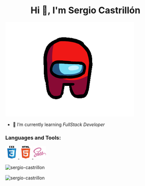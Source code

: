 <h1 align="center">Hi 👋, I'm Sergio Castrillón</h1>

<img aling="center" src="./dance.gif"></img>

- 🌱 I’m currently learning *FullStack Developer*

<h3 align="left">Languages and Tools:</h3>
<p align="left"> <a href="https://www.w3schools.com/css/" target="_blank" rel="noreferrer"> <img src="https://raw.githubusercontent.com/devicons/devicon/master/icons/css3/css3-original-wordmark.svg" alt="css3" width="40" height="40"/> </a> <a href="https://www.w3.org/html/" target="_blank" rel="noreferrer"> <img src="https://raw.githubusercontent.com/devicons/devicon/master/icons/html5/html5-original-wordmark.svg" alt="html5" width="40" height="40"/> </a> <a href="https://sass-lang.com" target="_blank" rel="noreferrer"> <img src="https://raw.githubusercontent.com/devicons/devicon/master/icons/sass/sass-original.svg" alt="sass" width="40" height="40"/> </a> </p>

<p><img align="center" src="https://github-readme-stats.vercel.app/api/top-langs?username=sergio-castrillon&show_icons=true&locale=en&layout=compact" alt="sergio-castrillon" /></p>

<p><img align="center" src="https://github-readme-streak-stats.herokuapp.com/?user=sergio-castrillon&" alt="sergio-castrillon" /></p>
